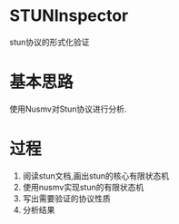 # STUNInspector
stun协议的形式化验证
# 基本思路
使用Nusmv对Stun协议进行分析.
# 过程
1. 阅读stun文档,画出stun的核心有限状态机
2. 使用nusmv实现stun的有限状态机
3. 写出需要验证的协议性质
4. 分析结果
